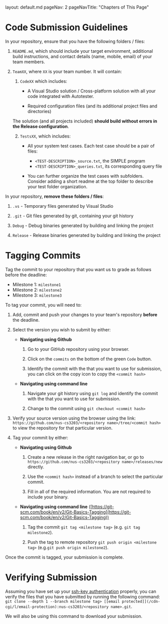 <br>

<frontmatter>
  layout: default.md
  pageNav: 2
  pageNavTitle: "Chapters of This Page"
</frontmatter>

[](#code-submission-guidelines)Code Submission Guidelines
=========================================================

In your repository, ensure that you have the following folders / files:

1.  `README.md`, which should include your target environment, additional build instructions, and contact details (name, mobile, email) of your team members.
    
2.  `TeamXX`, where `XX` is your team number. It will contain:
    
    1.  `CodeXX` which includes:
        
        *   A Visual Studio solution / Cross-platform solution with all your code integrated with Autotester.
            
        *   Required configuration files (and its additional project files and directories)
            
    
    The solution (and all projects included) **should build without errors in the Release configuration**.
    
    2.  `TestsXX`, which includes:
        
        *   All your system test cases. Each test case should be a pair of files:
            
            *   `<TEST-DESCRIPTION>_source.txt`, the SIMPLE program
            *   `<TEST-DESCRIPTION>_queries.txt`, its corresponding query file
        *   You can further organize the test cases with subfolders. Consider adding a short readme at the top folder to describe your test folder organization.
            

In your repository, **remove these folders / files**:

1.  `.vs` - Temporary files generated by Visual Studio
    
2.  `.git` - Git files generated by git, containing your git history
    
3.  `Debug` - Debug binaries generated by building and linking the project
    
4.  `Release` - Release binaries generated by building and linking the project
    

[](#tagging-commits)Tagging Commits
===================================

Tag the commit to your repository that you want us to grade as follows before the deadline:

*   Milestone 1: `milestone1`
*   Milestone 2: `milestone2`
*   Milestone 3: `milestone3`

To tag your commit, you will need to:

1.  Add, commit and push your changes to your team's repository **before** the deadline.
    
2.  Select the version you wish to submit by either:
    
    *   **Navigating using Github**
        
        1.  Go to your GitHub repository using your browser.
            
        2.  Click on the `commits` on the bottom of the green `Code` button.
            
        3.  Identify the commit with the that you want to use for submission, you can click on the copy icon to copy the `<commit hash>`
            
    *   **Navigating using command line**
        
        1.  Navigate your git history using `git log` and identify the commit with the that you want to use for submission.
            
        2.  Change to the commit using `git checkout <commit hash>`
            
3.  Verify your source version using the browser using the link: `https://github.com/nus-cs3203/<repository name>/tree/<commit hash>` to view the repository for that particular version.
    
4.  Tag your commit by either:
    
    *   **Navigating using Github**
        
        1.  Create a new release in the right navigation bar, or go to `https://github.com/nus-cs3203/<repository name>/releases/new` directly.
            
        2.  Use the `<commit hash>` instead of a branch to select the particular commit.
            
        3.  Fill in all of the required information. You are not required to include your binary.
            
    *   **Navigating using command line** ([https://git-scm.com/book/en/v2/Git-Basics-Tagging](https://git-scm.com/book/en/v2/Git-Basics-Tagging))
        
        1.  Tag the commit `git tag <milestone tag>` (e.g. `git tag milestone2`).
            
        2.  Push the tag to remote repository `git push origin <milestone tag>` (e.g.`git push origin milestone2`).
            

Once the commit is tagged, your submission is complete.

[](#verifying-submission)Verifying Submission
=============================================

Assuming you have set up your [ssh-key authentication](https://docs.github.com/en/github/authenticating-to-github/connecting-to-github-with-ssh/generating-a-new-ssh-key-and-adding-it-to-the-ssh-agent) properly, you can verify the files that you have submitted by running the following command: `git clone --depth 1 --branch milestone tag> [[email protected]](/cdn-cgi/l/email-protection):nus-cs3203/<repository name>.git`.

We will also be using this command to download your submission.